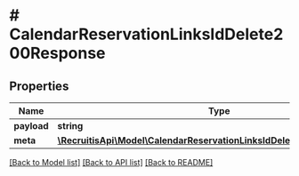 # # CalendarReservationLinksIdDelete200Response

## Properties

Name | Type | Description | Notes
------------ | ------------- | ------------- | -------------
**payload** | **string** |  | [optional]
**meta** | [**\RecruitisApi\Model\CalendarReservationLinksIdDelete200ResponseMeta**](CalendarReservationLinksIdDelete200ResponseMeta.md) |  | [optional]

[[Back to Model list]](../../README.md#models) [[Back to API list]](../../README.md#endpoints) [[Back to README]](../../README.md)
